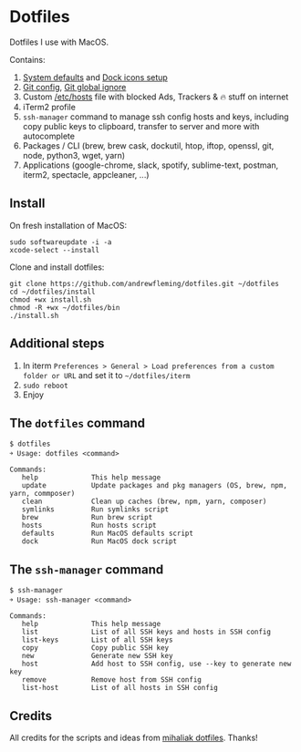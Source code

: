 # Dotfiles
Dotfiles I use with MacOS.

Contains:
  1. [System defaults](https://github.com/mihaliak/dotfiles/blob/master/macos/defaults.sh) and [Dock icons setup](https://github.com/mihaliak/dotfiles/blob/master/macos/dock.sh) 
  2. [Git config](https://github.com/mihaliak/dotfiles/blob/master/dots/.gitconfig), [Git global ignore](https://github.com/mihaliak/dotfiles/blob/master/dots/.gitignore_global)
  5. Custom [/etc/hosts](https://github.com/mihaliak/dotfiles/blob/master/etc/hosts) file with blocked Ads, Trackers & 🔥 stuff on internet
  7. iTerm2 profile
  8. `ssh-manager` command to manage ssh config hosts and keys, including copy public keys to clipboard, transfer to server and more with autocomplete
  9. Packages / CLI (brew, brew cask, dockutil, htop, iftop, openssl, git, node, python3, wget, yarn)
  10. Applications (google-chrome, slack, spotify, sublime-text, postman, iterm2, spectacle, appcleaner, ...)

## Install

On fresh installation of MacOS:

    sudo softwareupdate -i -a
    xcode-select --install

Clone and install dotfiles:
	
    git clone https://github.com/andrewfleming/dotfiles.git ~/dotfiles
    cd ~/dotfiles/install
    chmod +wx install.sh
    chmod -R +wx ~/dotfiles/bin
    ./install.sh

## Additional steps

1. In iterm `Preferences > General > Load preferences from a custom folder or URL` and set it to `~/dotfiles/iterm`
2. `sudo reboot`
3. Enjoy

## The `dotfiles` command

    $ dotfiles
    ￫ Usage: dotfiles <command>

    Commands:
       help             This help message
       update           Update packages and pkg managers (OS, brew, npm, yarn, commposer)
       clean            Clean up caches (brew, npm, yarn, composer)
       symlinks         Run symlinks script
       brew             Run brew script
       hosts            Run hosts script
       defaults         Run MacOS defaults script
       dock             Run MacOS dock script

## The `ssh-manager` command

    $ ssh-manager
    ￫ Usage: ssh-manager <command>

    Commands:
       help             This help message
       list             List of all SSH keys and hosts in SSH config
       list-keys        List of all SSH keys
       copy             Copy public SSH key
       new              Generate new SSH key
       host             Add host to SSH config, use --key to generate new key
       remove           Remove host from SSH config
       list-host        List of all hosts in SSH config

## Credits

All credits for the scripts and ideas from [mihaliak dotfiles](https://github.com/mihaliak/dotfiles). Thanks!
